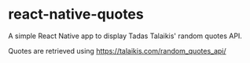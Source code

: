 # react-native-quotes
A simple React Native app to display Tadas Talaikis' random quotes API.

Quotes are retrieved using https://talaikis.com/random_quotes_api/
